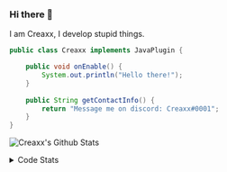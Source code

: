 ### Hi there 👋

I am Creaxx, I develop stupid things. 

```java
public class Creaxx implements JavaPlugin {

    public void onEnable() {
        System.out.println("Hello there!");
    }
    
    public String getContactInfo() {
        return "Message me on discord: Creaxx#0001";
    }
}
```

![Creaxx's Github Stats](https://github-readme-stats.vercel.app/api?username=CreaxxOG&show_icons=true&theme=dark&count_private=true)

<details>
  <summary>Code Stats</summary>

<!--START_SECTION:waka-->
![Code Time](http://img.shields.io/badge/Code%20Time-1%2C167%20hrs-blue)

![Lines of code](https://img.shields.io/badge/From%20Hello%20World%20I%27ve%20Written-549.0%20thousand%20lines%20of%20code-blue)

**🐱 My GitHub Data** 

> 📦 66.3 kB Used in GitHub's Storage 
 > 
> 🏆 1,122 Contributions in the Year 2023
 > 
> 🚫 Not Opted to Hire
 > 
> 📜 4 Public Repositories 
 > 
> 🔑 2 Private Repositories 
 > 
**I'm an Early 🐤** 

```text
🌞 Morning                286 commits         ██░░░░░░░░░░░░░░░░░░░░░░░   07.34 % 
🌆 Daytime                1687 commits        ███████████░░░░░░░░░░░░░░   43.32 % 
🌃 Evening                1866 commits        ████████████░░░░░░░░░░░░░   47.92 % 
🌙 Night                  55 commits          ░░░░░░░░░░░░░░░░░░░░░░░░░   01.41 % 
```
📅 **I'm Most Productive on Saturday** 

```text
Monday                   468 commits         ███░░░░░░░░░░░░░░░░░░░░░░   12.02 % 
Tuesday                  493 commits         ███░░░░░░░░░░░░░░░░░░░░░░   12.66 % 
Wednesday                528 commits         ███░░░░░░░░░░░░░░░░░░░░░░   13.56 % 
Thursday                 625 commits         ████░░░░░░░░░░░░░░░░░░░░░   16.05 % 
Friday                   355 commits         ██░░░░░░░░░░░░░░░░░░░░░░░   09.12 % 
Saturday                 757 commits         █████░░░░░░░░░░░░░░░░░░░░   19.44 % 
Sunday                   668 commits         ████░░░░░░░░░░░░░░░░░░░░░   17.15 % 
```


📊 **This Week I Spent My Time On** 

```text
💬 Programming Languages: 
Java                     3 hrs 23 mins       ███████████████████████░░   92.91 % 
XML                      5 mins              █░░░░░░░░░░░░░░░░░░░░░░░░   02.46 % 
Kotlin                   4 mins              █░░░░░░░░░░░░░░░░░░░░░░░░   02.19 % 
CLASS                    3 mins              ░░░░░░░░░░░░░░░░░░░░░░░░░   01.63 % 
HTML                     0 secs              ░░░░░░░░░░░░░░░░░░░░░░░░░   00.42 % 

🔥 Editors: 
IntelliJ                 3 hrs 39 mins       █████████████████████████   100.00 % 
```

**I Mostly Code in Java** 

```text
Java                     56 repos            ████████████████████░░░░░   81.16 % 
Kotlin                   8 repos             ███░░░░░░░░░░░░░░░░░░░░░░   11.59 % 
CSS                      2 repos             █░░░░░░░░░░░░░░░░░░░░░░░░   02.90 % 
TypeScript               2 repos             █░░░░░░░░░░░░░░░░░░░░░░░░   02.90 % 
EJS                      1 repo              ░░░░░░░░░░░░░░░░░░░░░░░░░   01.45 % 
```




 Last Updated on 08/04/2023 18:21:42 UTC
<!--END_SECTION:waka-->
</details>
